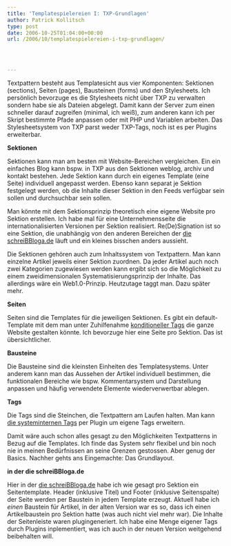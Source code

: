 ```yaml
---
title: 'Templatespielereien I: TXP-Grundlagen'
author: Patrick Kollitsch
type: post
date: 2006-10-25T01:04:00+00:00
url: /2006/10/templatespielereien-i-txp-grundlagen/




---
```

Textpattern besteht aus Templatesicht aus <span class="marker">vier Komponenten: Sektionen (sections), Seiten (pages), Bausteinen (forms) und den Stylesheets</span>. Ich pers&ouml;nlich bevorzuge es die Stylesheets nicht &uuml;ber <span class="caps">TXP</span> zu verwalten sondern habe sie als Dateien abgelegt. Damit kann der Server zum einen schneller darauf zugreifen (minimal, ich wei&szlig;), zum anderen kann ich per Skript bestimmte Pfade anpassen oder mit <span class="caps">PHP</span> und Variablen arbeiten. Das Stylesheetsystem von <span class="caps">TXP</span> parst weder TXP-Tags, noch ist es per Plugins erweiterbar. 

**Sektionen**

Sektionen kann man am besten mit Website-Bereichen vergleichen. Ein ein einfaches Blog kann bspw. in <span class="caps">TXP</span> aus den Sektionen weblog, archiv und kontakt bestehen. Jede Sektion kann durch ein eigenes Template (eine Seite) individuell angepasst werden. Ebenso kann separat je Sektion festgelegt werden, ob die Inhalte dieser Sektion in den Feeds verf&uuml;gbar sein sollen und durchsuchbar sein sollen. 

Man k&ouml;nnte mit dem Sektionsprinzip theoretisch eine eigene Website pro Sektion erstellen. Ich habe mal f&uuml;r eine Unternehmensseite die internationalisierten Versionen per Sektion realisiert. Re(De)Signation ist so eine Sektion, die unabh&auml;ngig von den anderen Bereichen der [die schreiBBloga.de][1] l&auml;uft und ein kleines bisschen anders aussieht. 

Die Sektionen geh&ouml;ren auch zum Inhaltssystem von Textpattern. Man kann einzelne Artikel jeweils einer Sektion zuordnen. Da jeder Artikel auch noch zwei Kategorien zugewiesen werden kann ergibt sich so die M&ouml;glichkeit zu einem zweidimensionalen Systematisierungsprinzip der Inhalte. Das allerdings w&auml;re ein Web1.0-Prinzip. Heutzutage taggt man. Dazu sp&auml;ter mehr.

**Seiten**

Seiten sind die Templates f&uuml;r die jeweiligen Sektionen. Es gibt ein default-Template mit dem man unter Zuhilfenahme [konditioneller Tags][2] die ganze Website gestalten k&ouml;nnte. Ich bevorzuge hier eine Seite pro Sektion. Das ist &uuml;bersichtlicher.

**Bausteine**

Die Bausteine sind die kleinsten Einheiten des Templatesystems. Unter anderem kann man das Aussehen der Artikel individuell bestimmen, die funktionalen Bereiche wie bspw. Kommentarsystem und Darstellung anpassen und h&auml;ufig verwendete Elemente wiederverwertbar ablegen.

**Tags**

Die Tags sind die Steinchen, die Textpattern am Laufen halten. Man kann [die systeminternen Tags][3] per Plugin um eigene Tags erweitern. 

Damit w&auml;re auch schon alles gesagt zu den M&ouml;glichkeiten Textpatterns in Bezug auf die Templates. Ich finde das System sehr flexibel und bin noch nie in meinen Bed&uuml;rfnissen an seine Grenzen gestossen. Aber genug der Basics. Nachher gehts ans Eingemachte: Das Grundlayout.

**in der die schreiBBloga.de**

Hier in der [die schreiBBloga.de][1] habe ich wie gesagt pro Sektion ein Seitentemplate. Header (inklusive Titel) und Footer (inklusive Seitenspalte) der Seite werden per Baustein in jedem Template erzeugt. Aktuell habe ich _einen_ Baustein f&uuml;r Artikel, in der alten Version war es so, dass ich einen Artikelbaustein pro Sektion hatte (was auch nicht viel mehr war). Die Inhalte der Seitenleiste waren plugingeneriert. Ich habe eine Menge eigener Tags durch Plugins inplementiert, was ich auch in der neuen Version weitgehend beibehalten will.

 [1]: http://die.schreibbloga.de/
 [2]: http://textpattern.net/wiki/index.php?title=Alphabetical_Tag_Listing#I
 [3]: http://textpattern.net/wiki/index.php?title=Alphabetical_Tag_Listing